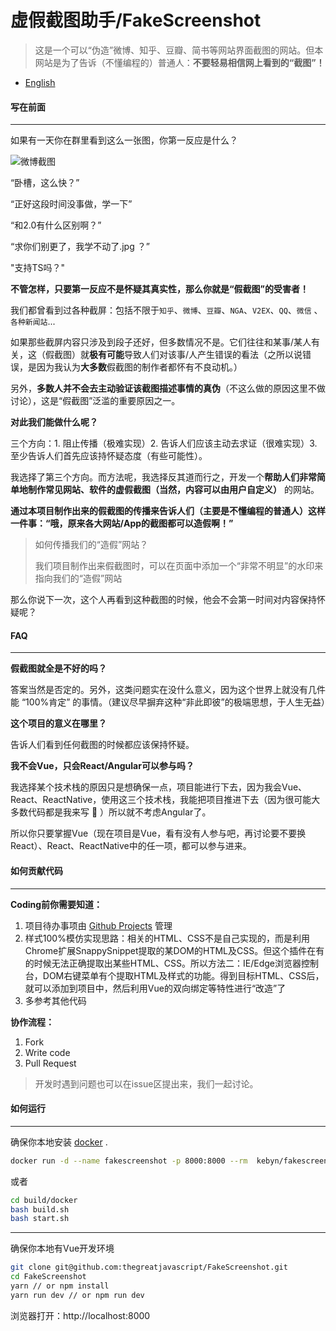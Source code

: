 # 虚假截图助手/FakeScreenshot
> 这是一个可以“伪造”微博、知乎、豆瓣、简书等网站界面截图的网站。但本网站是为了告诉（不懂编程的）普通人：**不要轻易相信网上看到的“截图”！**



* [English](./README.md)

#### 写在前面

---

如果有一天你在群里看到这么一张图，你第一反应是什么？

![微博截图](https://i.loli.net/2019/05/09/5cd4436bea0a1.jpg)

“卧槽，这么快？”

“正好这段时间没事做，学一下”

“和2.0有什么区别啊？”

“求你们别更了，我学不动了.jpg ？”

"支持TS吗？"

**不管怎样，只要第一反应不是怀疑其真实性，那么你就是“假截图”的受害者！**



我们都曾看到过各种截屏：包括不限于`知乎`、`微博`、`豆瓣`、`NGA`、`V2EX`、`QQ`、`微信` 、`各种新闻站`...

如果那些截屏内容只涉及到段子还好，但多数情况不是。它们往往和某事/某人有关，这（假截图）就**极有可能**导致人们对该事/人产生错误的看法（之所以说错误，是因为我认为**大多数**假截图的制作者都怀有不良动机。）

另外，**多数人并不会去主动验证该截图描述事情的真伪**（不这么做的原因这里不做讨论），这是“假截图”泛滥的重要原因之一。

**对此我们能做什么呢？**

三个方向：1. 阻止传播（极难实现）2. 告诉人们应该主动去求证（很难实现）3. 至少告诉人们首先应该持怀疑态度（有些可能性）。

我选择了第三个方向。而方法呢，我选择反其道而行之，开发一个**帮助人们非常简单地制作常见网站、软件的虚假截图（当然，内容可以由用户自定义）** 的网站。

**通过本项目制作出来的假截图的传播来告诉人们（主要是不懂编程的普通人）这样一件事：“哦，原来各大网站/App的截图都可以造假啊！”**

> 如何传播我们的“造假”网站？
>
> 我们项目制作出来假截图时，可以在页面中添加一个“非常不明显”的水印来指向我们的“造假”网站



那么你说下一次，这个人再看到这种截图的时候，他会不会第一时间对内容保持怀疑呢？



#### FAQ

---

**假截图就全是不好的吗？**

答案当然是否定的。另外，这类问题实在没什么意义，因为这个世界上就没有几件能 “100%肯定” 的事情。（建议尽早摒弃这种“非此即彼”的极端思想，于人生无益）

**这个项目的意义在哪里？**

告诉人们看到任何截图的时候都应该保持怀疑。

**我不会Vue，只会React/Angular可以参与吗？**

我选择某个技术栈的原因只是想确保一点，项目能进行下去，因为我会Vue、React、ReactNative，使用这三个技术栈，我能把项目推进下去（因为很可能大多数代码都是我来写 🤣 ）所以就不考虑Angular了。

所以你只要掌握Vue（现在项目是Vue，看有没有人参与吧，再讨论要不要换React）、React、ReactNative中的任一项，都可以参与进来。



#### 如何贡献代码

------

**Coding前你需要知道：**

1. 项目待办事项由 [Github Projects](https://github.com/thegreatjavascript/FakeScreenshot/projects) 管理
2. 样式100%模仿实现思路：相关的HTML、CSS不是自己实现的，而是利用Chrome扩展SnappySnippet提取的某DOM的HTML及CSS。但这个插件在有的时候无法正确提取出某些HTML、CSS。所以方法二：IE/Edge浏览器控制台，DOM右键菜单有个提取HTML及样式的功能。得到目标HTML、CSS后，就可以添加到项目中，然后利用Vue的双向绑定等特性进行“改造”了
3. 多参考其他代码



**协作流程：**

1. Fork
2. Write code
3. Pull Request



> 开发时遇到问题也可以在issue区提出来，我们一起讨论。



#### 如何运行

---
确保你本地安装 [docker](https://docs.docker.com/v17.12/install/) .
```bash
docker run -d --name fakescreenshot -p 8000:8000 --rm  kebyn/fakescreenshot
```
或者
```bash
cd build/docker
bash build.sh
bash start.sh
```
---

确保你本地有Vue开发环境

```bash
git clone git@github.com:thegreatjavascript/FakeScreenshot.git
cd FakeScreenshot
yarn // or npm install
yarn run dev // or npm run dev
```

浏览器打开：http://localhost:8000

